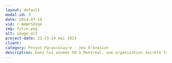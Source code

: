 ```yaml
---
layout: default
modal-id: 3
date: 2014-07-16
vid: r-W4Wr5XVq4
img: folie.png
alt: image-alt
project-date: 22-23-24 mai 2023
client: 
category: Projet Parascolaire - Jeu d'évasion
description: Dans les années 50 à Montréal, une organisation secrète fait des tests sur l'esprit de ses patients, sous le couvert d'une asile psychiatrique. Vous y avez été interné et vous devez maintenant travailler ensemble pour résoudre les énigmes, échapper aux obstacles et réussir à retrouver votre liberté, à la fois dans l'asile et dans votre propre esprit.
---
```

